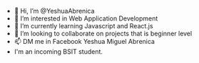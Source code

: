 - 👋 Hi, I’m @YeshuaAbrenica
- 👀 I’m interested in Web Application Development
- 🌱 I’m currently learning Javascript and React.js
- 💞️ I’m looking to collaborate on projects that is beginner level
- 📫 DM me in Facebook Yeshua Miguel Abrenica 
- I'm an incoming BSIT student. 
<!---
Yeshua0709/Yeshua0709 is a ✨ special ✨ repository because its `README.md` (this file) appears on your GitHub profile.
You can click the Preview link to take a look at your changes.
--->
